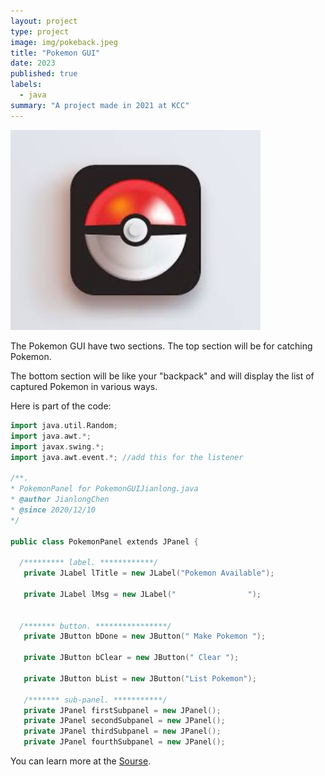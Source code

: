```yaml
---
layout: project
type: project
image: img/pokeback.jpeg
title: "Pokemon GUI"
date: 2023
published: true
labels:
  - java
summary: "A project made in 2021 at KCC"
---
```



  <img width="400px" src="../img/pokegui.jpeg" >


The Pokemon GUI have two sections. The top section will be for catching Pokemon.

The bottom section will be like your "backpack" and will display the list of captured Pokemon in various ways.

Here is part of the code:

```cpp
import java.util.Random;
import java.awt.*;
import javax.swing.*;
import java.awt.event.*; //add this for the listener

/**.
* PokemonPanel for PokemonGUIJianlong.java
* @author JianlongChen
* @since 2020/12/10
*/

public class PokemonPanel extends JPanel {

  /********* label. ************/
   private JLabel lTitle = new JLabel("Pokemon Available");

   private JLabel lMsg = new JLabel("                ");
   

  /******* button. ****************/
   private JButton bDone = new JButton(" Make Pokemon ");
  
   private JButton bClear = new JButton(" Clear ");
  
   private JButton bList = new JButton("List Pokemon"); 
   
   /******* sub-panel. ***********/
   private JPanel firstSubpanel = new JPanel();  
   private JPanel secondSubpanel = new JPanel(); 
   private JPanel thirdSubpanel = new JPanel(); 
   private JPanel fourthSubpanel = new JPanel();
```

You can learn more at the [Sourse](https://github.com/jianlongchenn/jianlongchenn.github.io/blob/main/PokemonPanel.java).
